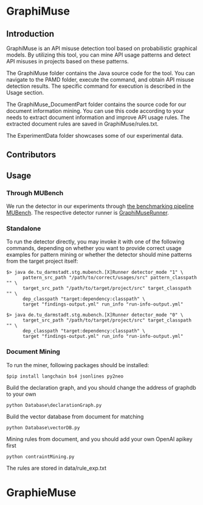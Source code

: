 # GraphiMuse

## Introduction

GraphiMuse is an API misuse detection tool based on probabilistic graphical models. By utilizing this tool, you can mine API usage patterns and detect API misuses in projects based on these patterns.

The GraphiMuse folder contains the Java source code for the tool. You can navigate to the PAMD folder, execute the command, and obtain API misuse detection results. The specific command for execution is described in the Usage section.

The GraphiMuse_DocumentPart folder contains the source code for our document information mining. You can use this code according to your needs to extract document information and improve API usage rules. The extracted document rules are saved in GraphiMuse/rules.txt.

The ExperimentData folder showcases some of our experimental data. 

## Contributors

## Usage

### Through MUBench

We run the detector in our experiments through [the benchmarking pipeline MUBench](https://github.com/stg-tud/MUBench).
The respective detector runner is [GraphiMuseRunner](./mubench/src/main/java/de/tu_darmstadt/stg/mubench/PAMDRunner.java).

### Standalone

To run the detector directly, you may invoke it with one of the following commands, depending on whether you want to provide correct usage examples for pattern mining or whether the detector should mine patterns from the target project itself:

    $> java de.tu_darmstadt.stg.mubench.[X]Runner detector_mode "1" \
          pattern_src_path "/path/to/correct/usages/src" pattern_classpath "" \
          target_src_path "/path/to/target/project/src" target_classpath "" \
          dep_classpath "target:dependency:classpath" \
          target "findings-output.yml" run_info "run-info-output.yml"
    
    $> java de.tu_darmstadt.stg.mubench.[X]Runner detector_mode "0" \
          target_src_path "/path/to/target/project/src" target_classpath "" \
          dep_classpath "target:dependency:classpath" \
          target "findings-output.yml" run_info "run-info-output.yml"



### Document Mining

To run the miner, following packages should be installed:

```
$pip install langchain bs4 jsonlines py2neo 
```

Build the declaration graph, and you should change the address of graphdb to your own

```
python Database\declarationGraph.py 
```

Build the vector database from document for matching

```
python Database\vectorDB.py 
```

Mining rules from document, and you should add your own OpenAI apikey first

```
python contraintMining.py 
```

The rules are stored in data/rule_exp.txt
# GraphieMuse
